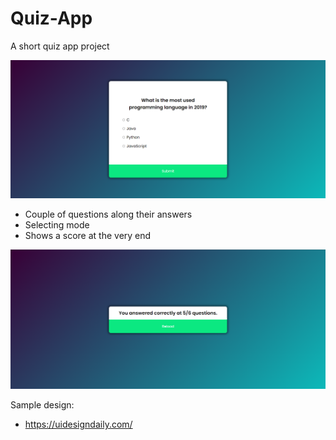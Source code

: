# Quiz-App
A short quiz app project

![Alt text](cap1.png)

- Couple of questions along their answers
- Selecting mode
- Shows a score at the very end

![Alt text](cap2.png)

Sample design:
- https://uidesigndaily.com/